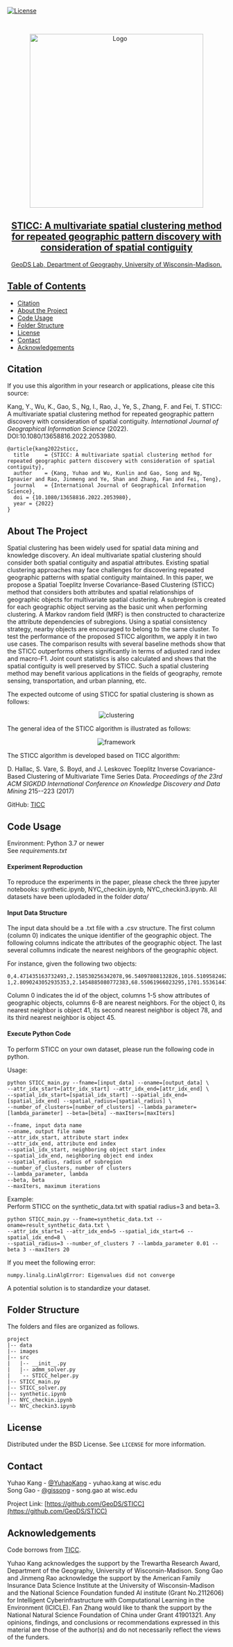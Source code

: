 [![License](https://img.shields.io/badge/License-BSD_2--Clause-orange.svg)](https://opensource.org/licenses/BSD-2-Clause)

<!-- PROJECT LOGO -->
<br />
<p align="center">
  <a href="https://geods.geography.wisc.edu/">
    <img src="images/GeoDSLogo.jpg" alt="Logo" width="400">

  <h2 align="center">STICC: A multivariate spatial clustering method for repeated geographic pattern discovery with consideration of spatial contiguity</h2>

  <p align="center">
    GeoDS Lab, Department of Geography, University of Wisconsin-Madison.
    <br />
  </p>
</p>

<!-- TABLE OF CONTENTS -->
## Table of Contents

* [Citation](#citation)
* [About the Project](#about-the-project)
* [Code Usage](#code-usage)
* [Folder Structure](#folder-structure)
* [License](#license)
* [Contact](#contact)
* [Acknowledgements](#acknowledgements)

<!-- Citation -->
## Citation
If you use this algorithm in your research or applications, please cite this source:

Kang, Y., Wu, K., Gao, S., Ng, I., Rao, J., Ye, S., Zhang, F. and Fei, T. STICC: A multivariate spatial clustering method for repeated geographic pattern discovery with consideration of spatial contiguity. *International Journal of Geographical Information Science* (2022). DOI:10.1080/13658816.2022.2053980.
    

```
@article{kang2022sticc,
  title     = {STICC: A multivariate spatial clustering method for repeated geographic pattern discovery with consideration of spatial contiguity},
  author    = {Kang, Yuhao and Wu, Kunlin and Gao, Song and Ng, Ignavier and Rao, Jinmeng and Ye, Shan and Zhang, Fan and Fei, Teng},
  journal   = {International Journal of Geographical Information Science},
  doi = {10.1080/13658816.2022.2053980},
  year = {2022}
}
```

<!-- ABOUT THE PROJECT -->
## About The Project
Spatial clustering has been widely used for spatial data mining and knowledge discovery. An ideal multivariate spatial clustering should consider both spatial contiguity and aspatial attributes. Existing spatial clustering approaches may face challenges for discovering repeated geographic patterns with spatial contiguity maintained. In this paper, we propose a Spatial Toeplitz Inverse Covariance-Based Clustering (STICC) method that considers both attributes and spatial relationships of geographic objects for multivariate spatial clustering. A subregion is created for each geographic object serving as the basic unit when performing clustering. A Markov random field (MRF) is then constructed to characterize the attribute dependencies of subregions. Using a spatial consistency strategy, nearby objects are encouraged to belong to the same cluster. To test the performance of the proposed STICC algorithm, we apply it in two use cases. The comparison results with several baseline methods show that the STICC outperforms others significantly in terms of adjusted rand index and macro-F1. Joint count statistics is also calculated and shows that the spatial contiguity is well preserved by STICC. Such a spatial clustering method may benefit various applications in the fields of geography, remote sensing, transportation, and urban planning, etc.

The expected outcome of using STICC for spatial clustering is shown as follows:  
<p align="center">
    <img src="images/clustering.jpg" alt="clustering" >
</p>

The general idea of the STICC algorithm is illustrated as follows:  
<p align="center">
    <img src="images/STICC.jpeg" alt="framework" >
</p>


The STICC algorithm is developed based on TICC algorithm:   

D. Hallac, S. Vare, S. Boyd, and J. Leskovec Toeplitz Inverse Covariance-Based Clustering of Multivariate Time Series Data. *Proceedings of the 23rd ACM SIGKDD International Conference on Knowledge Discovery and Data Mining* 215--223 (2017)  

GitHub: [TICC](https://github.com/davidhallac/TICC)

## Code Usage

Environment: Python 3.7 or newer  
See <em>requirements.txt</em>

#### Experiment Reproduction
To reproduce the experiments in the paper, please check the three jupyter notebooks: synthetic.ipynb, NYC_checkin.ipynb, NYC_checkin3.ipynb. All datasets have been uplodaded in the folder <em>data/</em>

#### Input Data Structure
The input data should be a .txt file with a .csv structure. The first column (column 0) indicates the unique identifier of the geographic object. The following columns indicate the attributes of the geographic object. The last several collumns indicate the nearest neighbors of the geographic object.    

For instance, given the following two objects:  
```
0,4.471435163732493,2.158530256342078,96.54097808132826,1016.5109582462767,997.3221602361555,41,78,45   
1,2.8090243052935353,2.1454885080772383,68.55061966023295,1701.5536144719163,1001.8594793592364,11,80,35   
```

Column 0 indicates the id of the object, columns 1-5 show attributes of geographic objects, columns 6-8 are nearest neighbors. For the object 0, its nearest neighbor is object 41, its second nearest neighbor is object 78, and its third nearest neighbor is object 45.


#### Execute Python Code
To perform STICC on your own dataset, please run the following code in python.  

Usage:  
    
```
python STICC_main.py --fname=[input_data] --oname=[output_data] \
--attr_idx_start=[attr_idx_start] --attr_idx_end=[attr_idx_end] \
--spatial_idx_start=[spatial_idx_start] --spatial_idx_end=[spatial_idx_end] --spatial_radius=[spatial_radius] \
--number_of_clusters=[number_of_clusters] --lambda_parameter=[lambda_parameter] --beta=[beta] --maxIters=[maxIters]
```


```
--fname, input data name
--oname, output file name
--attr_idx_start, attribute start index
--attr_idx_end, attribute end index
--spatial_idx_start, neighboring object start index
--spatial_idx_end, neighboring object end index
--spatial_radius, radius of subregion
--number_of_clusters, number of clusters
--lambda_parameter, lambda
--beta, beta
--maxIters, maximum iterations
```


Example:    
Perform STICC on the synthetic_data.txt with spatial radius=3 and beta=3.     
```
python STICC_main.py --fname=synthetic_data.txt --oname=result_synthetic_data.txt \
--attr_idx_start=1 --attr_idx_end=5 --spatial_idx_start=6 --spatial_idx_end=8 \
--spatial_radius=3 --number_of_clusters 7 --lambda_parameter 0.01 --beta 3 --maxIters 20 
```


If you meet the following error:   
```
numpy.linalg.LinAlgError: Eigenvalues did not converge
```

A potential solution is to standardize your dataset.    

## Folder Structure 
The folders and files are organized as follows.   
```
project
|-- data
|-- images
|-- src
|   |-- __init__.py
|   |-- admm_solver.py
|   `-- STICC_helper.py
|-- STICC_main.py
|-- STICC_solver.py
|-- synthetic.ipynb
|-- NYC_checkin.ipynb
`-- NYC_checkin3.ipynb
```

<!-- LICENSE -->
## License

Distributed under the BSD License. See `LICENSE` for more information.

<!-- CONTACT -->
## Contact

Yuhao Kang - [@YuhaoKang](https://twitter.com/YuhaoKang) - yuhao.kang at wisc.edu  
Song Gao - [@gissong](https://twitter.com/gissong) - song.gao at wisc.edu  

Project Link: [https://github.com/GeoDS/STICC](https://github.com/GeoDS/STICC)  

<!-- ACKNOWLEDGEMENTS -->
## Acknowledgements

Code borrows from [TICC](https://github.com/davidhallac/TICC).

Yuhao Kang acknowledges the support by the Trewartha Research Award, Department of the Geography, University of Wisconsin-Madison. Song Gao and Jinmeng Rao acknowledge the support by the American Family Insurance Data Science Institute at the University of Wisconsin-Madison and the National Science Foundation funded AI institute (Grant No.2112606) for Intelligent Cyberinfrastructure with Computational Learning in the Environment (ICICLE). Fan Zhang would like to thank the support by the National Natural Science Foundation of China under Grant 41901321. Any opinions, findings, and conclusions or recommendations expressed in this material are those of the author(s) and do not necessarily reflect the views of the funders.

<!-- MARKDOWN LINKS & IMAGES -->
[license-shield]: https://img.shields.io/github/license/othneildrew/Best-README-Template.svg?style=flat-square
[license-url]: https://github.com/GeoDS/COVID19USFlows/blob/master/LICENSE.txt
